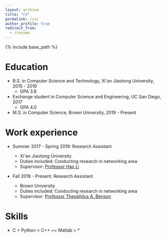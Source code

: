 ```yaml
---
layout: archive
title: "CV"
permalink: /cv/
author_profile: true
redirect_from:
  - /resume
---
```


{% include base_path %}

Education
======
* B.S. in Computer Science and Technology, Xi'an Jiaotong University, 2015 - 2019
  * GPA 3.8
* Exchange student in Computer Science and Engineering, UC San Diego, 2017
  * GPA 4.0
* M.S. in Computer Science, Brown University, 2019 - Present

Work experience
======
* Summer 2017 - Spring 2019: Research Assistant
  * Xi'an Jiaotong University
  * Duties included: Conducting research in networking area
  * Supervisor: [Professor Hao Li](http://gr.xjtu.edu.cn/web/hao.li)

* Fall 2019 - Present: Research Assistant
  * Brown University
  * Duties included: Conducting research in networking area
  * Supervisor: [Professor Theophilus A. Benson](http://cs.brown.edu/~tab/)
  
Skills
======
* C > Python > C++ == Matlab > *